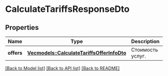 # CalculateTariffsResponseDto

## Properties
Name | Type | Description | Notes
------------ | ------------- | ------------- | -------------
**offers** | [**Vec<models::CalculateTariffsOfferInfoDto>**](CalculateTariffsOfferInfoDTO.md) | Стоимость услуг. | 

[[Back to Model list]](../README.md#documentation-for-models) [[Back to API list]](../README.md#documentation-for-api-endpoints) [[Back to README]](../README.md)


